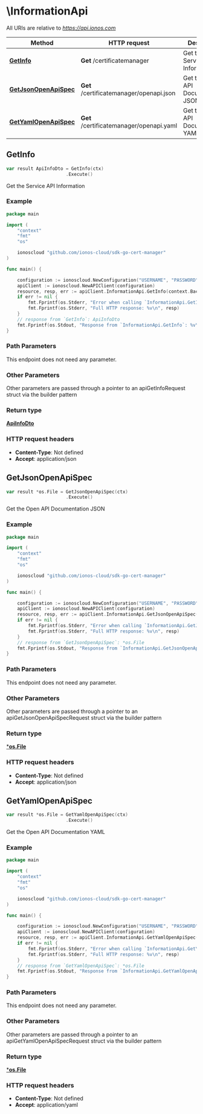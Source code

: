 # \InformationApi

All URIs are relative to *https://api.ionos.com*

|Method | HTTP request | Description|
|------------- | ------------- | -------------|
|[**GetInfo**](InformationApi.md#GetInfo) | **Get** /certificatemanager | Get the Service API Information|
|[**GetJsonOpenApiSpec**](InformationApi.md#GetJsonOpenApiSpec) | **Get** /certificatemanager/openapi.json | Get the Open API Documentation JSON|
|[**GetYamlOpenApiSpec**](InformationApi.md#GetYamlOpenApiSpec) | **Get** /certificatemanager/openapi.yaml | Get the Open API Documentation YAML|



## GetInfo

```go
var result ApiInfoDto = GetInfo(ctx)
                      .Execute()
```

Get the Service API Information



### Example

```go
package main

import (
    "context"
    "fmt"
    "os"

    ionoscloud "github.com/ionos-cloud/sdk-go-cert-manager"
)

func main() {

    configuration := ionoscloud.NewConfiguration("USERNAME", "PASSWORD", "TOKEN", "HOST_URL")
    apiClient := ionoscloud.NewAPIClient(configuration)
    resource, resp, err := apiClient.InformationApi.GetInfo(context.Background()).Execute()
    if err != nil {
        fmt.Fprintf(os.Stderr, "Error when calling `InformationApi.GetInfo``: %v\n", err)
        fmt.Fprintf(os.Stderr, "Full HTTP response: %v\n", resp)
    }
    // response from `GetInfo`: ApiInfoDto
    fmt.Fprintf(os.Stdout, "Response from `InformationApi.GetInfo`: %v\n", resource)
}
```

### Path Parameters

This endpoint does not need any parameter.

### Other Parameters

Other parameters are passed through a pointer to an apiGetInfoRequest struct via the builder pattern


### Return type

[**ApiInfoDto**](../models/ApiInfoDto.md)

### HTTP request headers

- **Content-Type**: Not defined
- **Accept**: application/json



## GetJsonOpenApiSpec

```go
var result *os.File = GetJsonOpenApiSpec(ctx)
                      .Execute()
```

Get the Open API Documentation JSON



### Example

```go
package main

import (
    "context"
    "fmt"
    "os"

    ionoscloud "github.com/ionos-cloud/sdk-go-cert-manager"
)

func main() {

    configuration := ionoscloud.NewConfiguration("USERNAME", "PASSWORD", "TOKEN", "HOST_URL")
    apiClient := ionoscloud.NewAPIClient(configuration)
    resource, resp, err := apiClient.InformationApi.GetJsonOpenApiSpec(context.Background()).Execute()
    if err != nil {
        fmt.Fprintf(os.Stderr, "Error when calling `InformationApi.GetJsonOpenApiSpec``: %v\n", err)
        fmt.Fprintf(os.Stderr, "Full HTTP response: %v\n", resp)
    }
    // response from `GetJsonOpenApiSpec`: *os.File
    fmt.Fprintf(os.Stdout, "Response from `InformationApi.GetJsonOpenApiSpec`: %v\n", resource)
}
```

### Path Parameters

This endpoint does not need any parameter.

### Other Parameters

Other parameters are passed through a pointer to an apiGetJsonOpenApiSpecRequest struct via the builder pattern


### Return type

[***os.File**](../models/*os.File.md)

### HTTP request headers

- **Content-Type**: Not defined
- **Accept**: application/json



## GetYamlOpenApiSpec

```go
var result *os.File = GetYamlOpenApiSpec(ctx)
                      .Execute()
```

Get the Open API Documentation YAML



### Example

```go
package main

import (
    "context"
    "fmt"
    "os"

    ionoscloud "github.com/ionos-cloud/sdk-go-cert-manager"
)

func main() {

    configuration := ionoscloud.NewConfiguration("USERNAME", "PASSWORD", "TOKEN", "HOST_URL")
    apiClient := ionoscloud.NewAPIClient(configuration)
    resource, resp, err := apiClient.InformationApi.GetYamlOpenApiSpec(context.Background()).Execute()
    if err != nil {
        fmt.Fprintf(os.Stderr, "Error when calling `InformationApi.GetYamlOpenApiSpec``: %v\n", err)
        fmt.Fprintf(os.Stderr, "Full HTTP response: %v\n", resp)
    }
    // response from `GetYamlOpenApiSpec`: *os.File
    fmt.Fprintf(os.Stdout, "Response from `InformationApi.GetYamlOpenApiSpec`: %v\n", resource)
}
```

### Path Parameters

This endpoint does not need any parameter.

### Other Parameters

Other parameters are passed through a pointer to an apiGetYamlOpenApiSpecRequest struct via the builder pattern


### Return type

[***os.File**](../models/*os.File.md)

### HTTP request headers

- **Content-Type**: Not defined
- **Accept**: application/yaml


